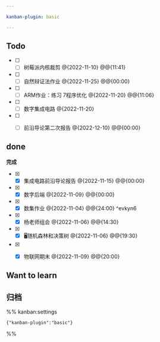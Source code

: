 ```yaml
---

kanban-plugin: basic

---
```


## Todo

- [ ] - [ ] 树莓派内核裁剪 @{2022-11-10} @@{11:41}
- [ ] - [ ] 自然辩证法作业 @{2022-11-25} @@{00:00}
- [ ] - [ ] ARM作业：练习 7程序优化   @{2022-11-20} @@{11:06}
- [ ] - [ ] 数字集成电路 @{2022-11-20}
- [ ] - [ ] 前沿导论第二次报告 @{2022-12-10} @@{00:00}


## done

**完成**
- [x] - [x] 集成电路前沿导论报告 @{2022-11-15} @@{00:00}
- [x] - [x] 数字后端 @{2022-11-09} @@{00:00}
- [x] - [x] 数集作业 @{2022-11-04} @@{24:00} ^evkyn6
- [x] - [x] 杨老师组会 @{2022-11-06} @@{14:30}
- [x] - [x] 🖥️随机森林和决策树 @{2022-11-06} @@{19:30}
- [x] - [x] 物联网期末 @{2022-11-09} @@{20:00}


## Want to learn



## 归档





%% kanban:settings
```
{"kanban-plugin":"basic"}
```
%%